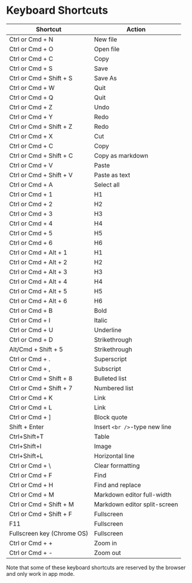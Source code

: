 # Keyboard Shortcuts

| Shortcut | Action |
| --- | --- |
| Ctrl or Cmd + N | New file |
| Ctrl or Cmd + O | Open file |
| Ctrl or Cmd + C | Copy |
| Ctrl or Cmd + S | Save |
| Ctrl or Cmd + Shift + S | Save As |
| Ctrl or Cmd + W | Quit |
| Ctrl or Cmd + Q | Quit |
| Ctrl or Cmd + Z | Undo |
| Ctrl or Cmd + Y | Redo |
| Ctrl or Cmd + Shift + Z | Redo |
| Ctrl or Cmd + X | Cut |
| Ctrl or Cmd + C | Copy |
| Ctrl or Cmd + Shift + C | Copy as markdown |
| Ctrl or Cmd + V | Paste |
| Ctrl or Cmd + Shift + V | Paste as text |
| Ctrl or Cmd + A | Select all |
| Ctrl or Cmd + 1 | H1 |
| Ctrl or Cmd + 2 | H2 |
| Ctrl or Cmd + 3 | H3 |
| Ctrl or Cmd + 4 | H4 |
| Ctrl or Cmd + 5 | H5 |
| Ctrl or Cmd + 6 | H6 |
| Ctrl or Cmd + Alt + 1 | H1 |
| Ctrl or Cmd + Alt + 2 | H2 |
| Ctrl or Cmd + Alt + 3 | H3 |
| Ctrl or Cmd + Alt + 4 | H4 |
| Ctrl or Cmd + Alt + 5 | H5 |
| Ctrl or Cmd + Alt + 6 | H6 |
| Ctrl or Cmd + B | Bold |
| Ctrl or Cmd + I | Italic |
| Ctrl or Cmd + U | Underline |
| Ctrl or Cmd + D | Strikethrough |
| Alt/Cmd + Shift + 5 | Strikethrough |
| Ctrl or Cmd + . | Superscript |
| Ctrl or Cmd + , | Subscript |
| Ctrl or Cmd + Shift + 8 | Bulleted list |
| Ctrl or Cmd + Shift + 7 | Numbered list |
| Ctrl or Cmd + K | Link |
| Ctrl or Cmd + L | Link |
| Ctrl or Cmd + ] | Block quote |
| Shift + Enter | Insert `<br />`-type new line |
| Ctrl+Shift+T | Table |
| Ctrl+Shift+I | Image |
| Ctrl+Shift+L | Horizontal line |
| Ctrl or Cmd + \ | Clear formatting |
| Ctrl or Cmd + F | Find |
| Ctrl or Cmd + H | Find and replace |
| Ctrl or Cmd + M | Markdown editor full-width |
| Ctrl or Cmd + Shift + M | Markdown editor split-screen |
| Ctrl or Cmd + Shift + F | Fullscreen |
| F11 | Fullscreen |
| Fullscreen key (Chrome OS) | Fullscreen |
| Ctrl or Cmd + + | Zoom in |
| Ctrl or Cmd + - | Zoom out |

Note that some of these keyboard shortcuts are reserved by the browser and only work in app mode.

